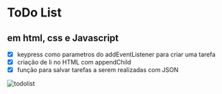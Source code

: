 # ToDo List
## em html, css e Javascript

- [x] keypress como parametros do addEventListener para criar uma tarefa
- [x] criação de li no HTML com appendChild
- [x] função para salvar tarefas a serem realizadas com JSON

![todolist](https://raw.githubusercontent.com/diegobaena89/javascript/main/Day07%20-%20ToDo%20List/todo.gif)
